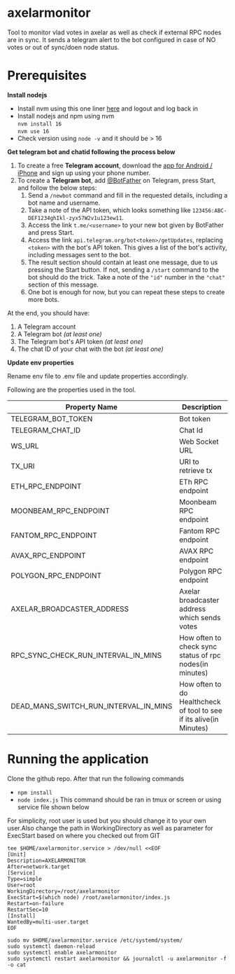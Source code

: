 # axelarmonitor
Tool to monitor vlad votes in axelar as well as check if external RPC nodes are in sync.
It sends a telegram alert to the bot configured in case of NO votes or out of sync/doen node status.

# Prerequisites
**Install nodejs**
- Install nvm using this one liner [here](https://github.com/nvm-sh/nvm#installing-and-updating) and
  logout and log back in
- Install nodejs and npm using nvm  
  `nvm install 16`  
  `nvm use 16`
- Check version using `node -v` and it should be > 16

**Get telegram bot and chatid following the process below**

1. To create a free **Telegram account**, download the [app for Android / iPhone](https://telegram.org) and sign up using your phone number.
2. To create a **Telegram bot**, add [@BotFather](https://telegram.me/BotFather) on Telegram, press Start, and follow the below steps:
    1. Send a `/newbot` command and fill in the requested details, including a bot name and username.
    2. Take a note of the API token, which looks something like `123456:ABC-DEF1234ghIkl-zyx57W2v1u123ew11`.
    3. Access the link `t.me/<username>` to your new bot given by BotFather and press Start.
    4. Access the link `api.telegram.org/bot<token>/getUpdates`, replacing `<token>` with the bot's API token. This gives a list of the bot's activity, including messages sent to the bot.
    5. The result section should contain at least one message, due to us pressing the Start button. If not, sending a `/start` command to the bot should do the trick. Take a note of the `"id"` number in the `"chat"` section of this message.
    6. One bot is enough for now, but you can repeat these steps to create more bots.

At the end, you should have:
1. A Telegram account
2. A Telegram bot *(at least one)*
3. The Telegram bot's API token *(at least one)*
4. The chat ID of your chat with the bot *(at least one)*


**Update env properties**

Rename env file to .env file and update properties accordingly.

Following are the properties used in the tool.

| Property Name | Description |
| --- | ----------- |
| TELEGRAM_BOT_TOKEN | Bot token |
| TELEGRAM_CHAT_ID | Chat Id |
| WS_URL | Web Socket URL |
| TX_URI | URI to retrieve tx |
| ETH_RPC_ENDPOINT | ETh RPC endpoint |
| MOONBEAM_RPC_ENDPOINT | Moonbeam RPC endpoint |
| FANTOM_RPC_ENDPOINT | Fantom RPC endpoint |
| AVAX_RPC_ENDPOINT | AVAX RPC endpoint |
| POLYGON_RPC_ENDPOINT | Polygon RPC endpoint |
| AXELAR_BROADCASTER_ADDRESS | Axelar broadcaster address which sends votes |
| RPC_SYNC_CHECK_RUN_INTERVAL_IN_MINS | How often to check sync status of rpc nodes(in minutes) |
| DEAD_MANS_SWITCH_RUN_INTERVAL_IN_MINS | How often to do Healthcheck of tool to see if its alive(in Minutes)|

# Running the application

Clone the github repo.
After that run the following commands
- `npm install`
- `node index.js`  This command should be ran in tmux or screen or using service file shown below



For simplicity, root user is used but you should change it to your own user.Also change the path in
WorkingDirectory as well as parameter for ExecStart based on where you checked out from GIT

```shell
tee $HOME/axelarmonitor.service > /dev/null <<EOF
[Unit]
Description=AXELARMONITOR
After=network.target
[Service]
Type=simple
User=root
WorkingDirectory=/root/axelarmonitor
ExecStart=$(which node) /root/axelarmonitor/index.js
Restart=on-failure
RestartSec=10
[Install]
WantedBy=multi-user.target
EOF
```

```shell
sudo mv $HOME/axelarmonitor.service /etc/systemd/system/
sudo systemctl daemon-reload
sudo systemctl enable axelarmonitor
sudo systemctl restart axelarmonitor && journalctl -u axelarmonitor -f -o cat
```
